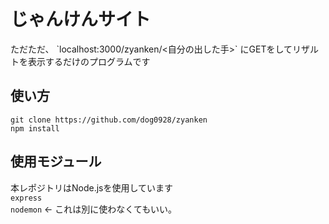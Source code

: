 # じゃんけんサイト
<p>ただただ、 `localhost:3000/zyanken/<自分の出した手>` にGETをしてリザルトを表示するだけのプログラムです</p>

## 使い方
`git clone https://github.com/dog0928/zyanken`<br>
`npm install`

## 使用モジュール
本レポジトリはNode.jsを使用しています<br>
`express`<br>
`nodemon` ← これは別に使わなくてもいい。

